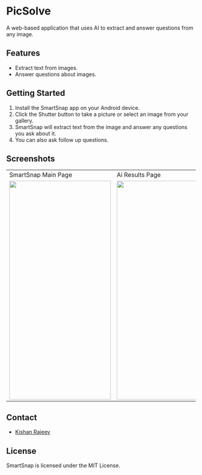 # PicSolve

A web-based application that uses AI to extract and answer questions from any image.

## Features

* Extract text from images.
* Answer questions about images.

## Getting Started

1. Install the SmartSnap app on your Android device.
2. Click the Shutter button to take a picture or select an image from your gallery.
3. SmartSnap will extract text from the image and answer any questions you ask about it.
4. You can also ask follow up questions.

## Screenshots

<table>
  <tr>
    <td>SmartSnap Main Page</td>
     <td>Ai Results Page</td>
  </tr>
  <tr>
    <td><img src="https://user-images.githubusercontent.com/125786083/225181761-9e16e9ca-3006-4a16-be2d-accbbc9495b5.jpg" width=270 height=580></td>
    <td><img src="https://user-images.githubusercontent.com/125786083/225181697-70ac7fbb-dfb9-4d5c-add8-025d7cd142bb.jpg" width=270 height=580></td>
  </tr>
 </table>


## Contact

* [Kishan Rajeev](https://kishan.knowledgeplatter.com/)

## License

SmartSnap is licensed under the MIT License.
